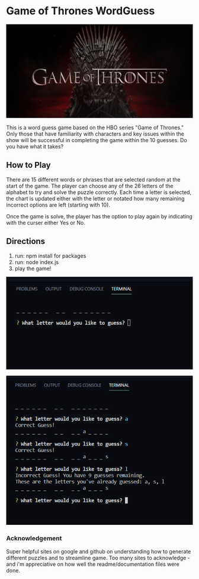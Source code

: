 # Game of Thrones WordGuess

![Game of Thrones](GOTtitle.jpg)

This is a word guess game based on the HBO series "Game of Thrones."  Only those that have familiarity with characters and key issues within the show will be successful in completing the game within the 10 guesses.  Do you have what it takes?

## How to Play

There are 15 different words or phrases that are selected random at the start of the game.  The player can choose any of the 26 letters of the alphabet to try and solve the puzzle correctly.  Each time a letter is selected, the chart is updated either with the letter or notated how many remaining incorrect options are left (starting with 10).

Once the game is solve, the player has the option to play again by indicating with the curser either Yes or No.

## Directions

1. run: npm install for packages
2. run: node index.js
3. play the game!

![Snippet1](snip1.png)

![Snippet2](snip2.png)

### Acknowledgement
Super helpful sites on google and github on understanding how to generate different puzzles and to streamline game.  Too many sites to acknowledge - and i'm appreciative on how well the readme/documentation files were done.  
